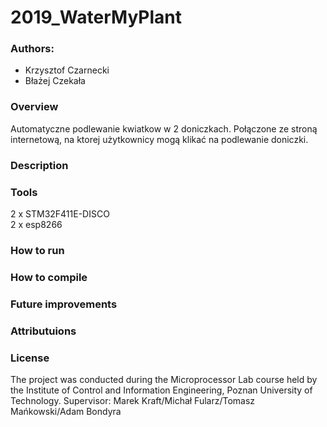 # 2019_WaterMyPlant
### Authors: 
- Krzysztof Czarnecki
- Błażej Czekała

### Overview
Automatyczne podlewanie kwiatkow w 2 doniczkach. Połączone ze stroną internetową, na ktorej użytkownicy mogą klikać na podlewanie doniczki.

### Description

### Tools
2 x STM32F411E-DISCO\
2 x esp8266

### How to run

### How to compile

### Future improvements

### Attributuions

### License



The project was conducted during the Microprocessor Lab course held by the Institute of Control and Information Engineering, Poznan University of Technology.
Supervisor: Marek Kraft/Michał Fularz/Tomasz Mańkowski/Adam Bondyra
